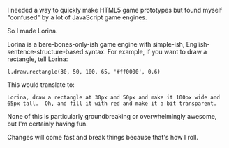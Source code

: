 I needed a way to quickly make HTML5 game prototypes but found myself "confused" by a lot of JavaScript game engines.

So I made Lorina.

Lorina is a bare-bones-only-ish game engine with simple-ish, English-sentence-structure-based syntax.  For example, if you want to draw a rectangle, tell Lorina:
    
    l.draw.rectangle(30, 50, 100, 65, '#ff0000', 0.6)
    
This would translate to:

    Lorina, draw a rectangle at 30px and 50px and make it 100px wide and 65px tall.  Oh, and fill it with red and make it a bit transparent.

None of this is particularly groundbreaking or overwhelmingly awesome, but I'm certainly having fun.

Changes will come fast and break things because that's how I roll.
